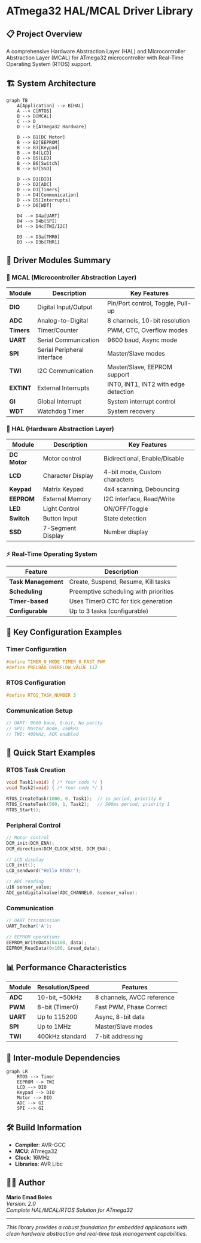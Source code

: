 # ATmega32 HAL/MCAL Driver Library

## 📋 Project Overview

A comprehensive Hardware Abstraction Layer (HAL) and Microcontroller Abstraction Layer (MCAL) for ATmega32 microcontroller with Real-Time Operating System (RTOS) support.

## 🏗️ System Architecture

```mermaid
graph TB
    A[Application] --> B[HAL]
    A --> C[RTOS]
    B --> D[MCAL]
    C --> D
    D --> E[ATmega32 Hardware]
    
    B --> B1[DC Motor]
    B --> B2[EEPROM]
    B --> B3[Keypad]
    B --> B4[LCD]
    B --> B5[LED]
    B --> B6[Switch]
    B --> B7[SSD]
    
    D --> D1[DIO]
    D --> D2[ADC]
    D --> D3[Timers]
    D --> D4[Communication]
    D --> D5[Interrupts]
    D --> D6[WDT]
    
    D4 --> D4a[UART]
    D4 --> D4b[SPI]
    D4 --> D4c[TWI/I2C]
    
    D3 --> D3a[TMR0]
    D3 --> D3b[TMR1]
```

## 📁 Driver Modules Summary

### 🎯 MCAL (Microcontroller Abstraction Layer)

| Module | Description | Key Features |
|--------|-------------|--------------|
| **DIO** | Digital Input/Output | Pin/Port control, Toggle, Pull-up |
| **ADC** | Analog-to-Digital | 8 channels, 10-bit resolution |
| **Timers** | Timer/Counter | PWM, CTC, Overflow modes |
| **UART** | Serial Communication | 9600 baud, Async mode |
| **SPI** | Serial Peripheral Interface | Master/Slave modes |
| **TWI** | I2C Communication | Master/Slave, EEPROM support |
| **EXTINT** | External Interrupts | INT0, INT1, INT2 with edge detection |
| **GI** | Global Interrupt | System interrupt control |
| **WDT** | Watchdog Timer | System recovery |

### 🎨 HAL (Hardware Abstraction Layer)

| Module | Description | Key Features |
|--------|-------------|--------------|
| **DC Motor** | Motor control | Bidirectional, Enable/Disable |
| **LCD** | Character Display | 4-bit mode, Custom characters |
| **Keypad** | Matrix Keypad | 4x4 scanning, Debouncing |
| **EEPROM** | External Memory | I2C interface, Read/Write |
| **LED** | Light Control | ON/OFF/Toggle |
| **Switch** | Button Input | State detection |
| **SSD** | 7-Segment Display | Number display |

### ⚡ Real-Time Operating System

| Feature | Description |
|---------|-------------|
| **Task Management** | Create, Suspend, Resume, Kill tasks |
| **Scheduling** | Preemptive scheduling with priorities |
| **Timer-based** | Uses Timer0 CTC for tick generation |
| **Configurable** | Up to 3 tasks (configurable) |

## 🔧 Key Configuration Examples

### Timer Configuration
```c
#define TIMER_0_MODE TIMER_0_FAST_PWM
#define PRELOAD_OVERFLOW_VALUE 112
```

### RTOS Configuration
```c
#define RTOS_TASK_NUMBER 3
```

### Communication Setup
```c
// UART: 9600 baud, 8-bit, No parity
// SPI: Master mode, 250kHz
// TWI: 400kHz, ACK enabled
```

## 🚀 Quick Start Examples

### RTOS Task Creation
```c
void Task1(void) { /* Your code */ }
void Task2(void) { /* Your code */ }

RTOS_CreateTask(1000, 0, Task1);  // 1s period, priority 0
RTOS_CreateTask(500, 1, Task2);   // 500ms period, priority 1
RTOS_Start();
```

### Peripheral Control
```c
// Motor control
DCM_init(DCM_ENA);
DCM_direction(DCM_CLOCK_WISE, DCM_ENA);

// LCD display
LCD_init();
LCD_sendword("Hello RTOS!");

// ADC reading
u16 sensor_value;
ADC_getdigitalvalue(ADC_CHANNEL0, &sensor_value);
```

### Communication
```c
// UART transmission
UART_Txchar('A');

// EEPROM operations
EEPROM_WriteData(0x100, data);
EEPROM_ReadData(0x100, &read_data);
```

## 📊 Performance Characteristics

| Module | Resolution/Speed | Features |
|--------|-----------------|----------|
| **ADC** | 10-bit, ~50kHz | 8 channels, AVCC reference |
| **PWM** | 8-bit (Timer0) | Fast PWM, Phase Correct |
| **UART** | Up to 115200 | Async, 8-bit data |
| **SPI** | Up to 1MHz | Master/Slave modes |
| **TWI** | 400kHz standard | 7-bit addressing |

## 🔄 Inter-module Dependencies

```mermaid
graph LR
    RTOS --> Timer
    EEPROM --> TWI
    LCD --> DIO
    Keypad --> DIO
    Motor --> DIO
    ADC --> GI
    SPI --> GI
```

## 🛠️ Build Information

- **Compiler**: AVR-GCC
- **MCU**: ATmega32
- **Clock**: 16MHz
- **Libraries**: AVR Libc

## 👨‍💻 Author

**Mario Emad Boles**  
*Version: 2.0*  
*Complete HAL/MCAL/RTOS Solution for ATmega32*

---

*This library provides a robust foundation for embedded applications with clean hardware abstraction and real-time task management capabilities.*
